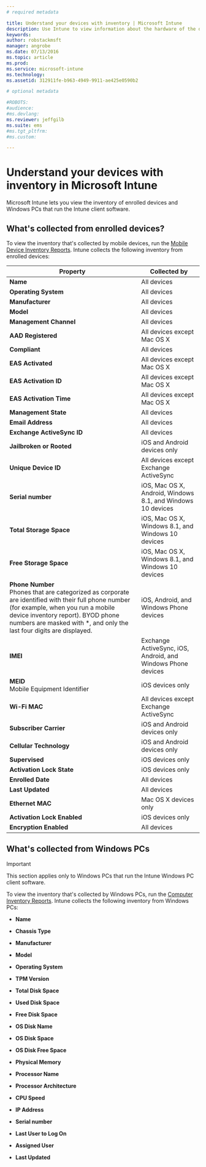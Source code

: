 ```yaml
---
# required metadata

title: Understand your devices with inventory | Microsoft Intune
description: Use Intune to view information about the hardware of the devices you manage.
keywords:
author: robstackmsft
manager: angrobe
ms.date: 07/13/2016
ms.topic: article
ms.prod:
ms.service: microsoft-intune
ms.technology:
ms.assetid: 312911fe-b963-4949-9911-ae425e0590b2

# optional metadata

#ROBOTS:
#audience:
#ms.devlang:
ms.reviewer: jeffgilb
ms.suite: ems
#ms.tgt_pltfrm:
#ms.custom:

---
```


# Understand your devices with inventory in Microsoft Intune
Microsoft Intune lets you view the inventory of enrolled devices and Windows PCs that run the Intune client software.

## What's collected from enrolled devices?
To view the inventory that's collected by mobile devices, run the [Mobile Device Inventory Reports](understand-microsoft-intune-operations-by-using-reports.md). Intune collects the following inventory from enrolled devices:

|Property|Collected by|
|------------|-----------------------|
|**Name**|All devices|
|**Operating System**|All devices|
|**Manufacturer**|All devices|
|**Model**|All devices|
|**Management Channel**|All devices|
|**AAD Registered**|All devices except Mac OS X|
|**Compliant**|All devices|
|**EAS Activated**|All devices except Mac OS X|
|**EAS Activation ID**|All devices except Mac OS X|
|**EAS Activation Time**|All devices except Mac OS X|
|**Management State**|All devices|
|**Email Address**|All devices|
|**Exchange ActiveSync ID**|All devices|
|**Jailbroken or Rooted**|iOS and Android devices only|
|**Unique Device ID**|All devices except Exchange ActiveSync|
|**Serial number**|iOS, Mac OS X, Android, Windows 8.1, and Windows 10 devices|
|**Total Storage Space**|iOS, Mac OS X, Windows 8.1, and Windows 10 devices|
|**Free Storage Space**|iOS, Mac OS X, Windows 8.1, and Windows 10 devices|
|**Phone Number**<br>Phones that are categorized as corporate are identified with their full phone number (for example, when you run a mobile device inventory report). BYOD phone numbers are masked with &#42;, and only the last four digits are displayed.|iOS, Android, and Windows Phone devices|
|**IMEI**|Exchange ActiveSync, iOS, Android, and Windows Phone devices|
|**MEID**<br>Mobile Equipment Identifier|iOS devices only|
|**Wi-Fi MAC**|All devices except Exchange ActiveSync|
|**Subscriber Carrier**|iOS and Android devices only|
|**Cellular Technology**|iOS and Android devices only|
|**Supervised**|iOS devices only|
|**Activation Lock State**|iOS devices only|
|**Enrolled Date**|All devices|
|**Last Updated**|All devices|
|**Ethernet MAC**|Mac OS X devices only|
|**Activation Lock Enabled**|iOS devices only|
|**Encryption Enabled**|All devices|

## What's collected from Windows PCs
> [!IMPORTANT]
> This section applies only to Windows PCs that run the Intune Windows PC client software.

To view the inventory that's collected by Windows PCs, run the [Computer Inventory Reports](understand-microsoft-intune-operations-by-using-reports.md). Intune collects the following inventory from Windows PCs:

-   **Name**

-   **Chassis Type**

-   **Manufacturer**

-   **Model**

-   **Operating System**

-   **TPM Version**

-   **Total Disk Space**

-   **Used Disk Space**

-   **Free Disk Space**

-   **OS Disk Name**

-   **OS Disk Space**

-   **OS Disk Free Space**

-   **Physical Memory**

-   **Processor Name**

-   **Processor Architecture**

-   **CPU Speed**

-   **IP Address**

-   **Serial number**

-   **Last User to Log On**

-   **Assigned User**

-   **Last Updated**

<!-- this section below belongs in the planning journey
### See Also
[Monitoring and reports with Microsoft Intune](monitoring-and-reports-with-microsoft-intune.md)
-->
